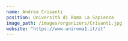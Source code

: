 ```yaml
---
name: Andrea Crisanti
position: Università di Roma La Sapienza
image_path: /images/organizers/Crisanti.jpg
website: "https://www.uniroma1.it/it"
---
```

